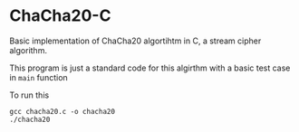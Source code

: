 # ChaCha20-C

Basic implementation of ChaCha20 algortihtm in C, a stream cipher algorithm.

This program is just a standard code for this algirthm with a basic test case in `main` function

To run this
```
gcc chacha20.c -o chacha20
./chacha20
```
